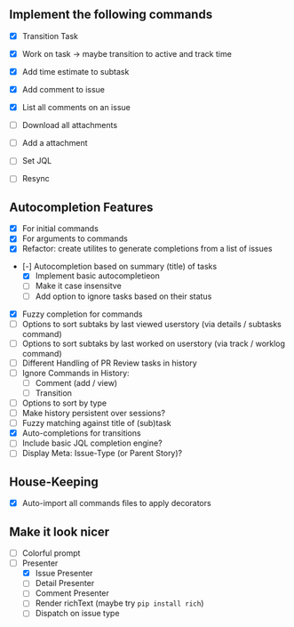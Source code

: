 ## Implement the following commands
+ [x] Transition Task
+ [x] Work on task -> maybe transition to active and track time
+ [x] Add time estimate to subtask
+ [x] Add comment to issue
+ [x] List all comments on an issue
+ [ ] Download all attachments
+ [ ] Add a attachment
+ [ ] Set JQL
+ [ ] Resync


## Autocompletion Features
+ [x] For initial commands
+ [x] For arguments to commands
+ [x] Refactor: create utilites to generate completions from a list of issues
+ [-] Autocompletion based on summary (title) of tasks
  + [x] Implement basic autocompletieon
  + [ ] Make it case insensitve
  + [ ] Add option to ignore tasks based on their status
+ [x] Fuzzy completion for commands
+ [ ] Options to sort subtaks by last viewed userstory (via details / subtasks command)
+ [ ] Options to sort subtaks by last worked on userstory (via track / worklog command)
+ [ ] Different Handling of PR Review tasks in history
+ [ ] Ignore Commands in History:
  + [ ] Comment (add / view)
  + [ ] Transition
+ [ ] Options to sort by type
+ [ ] Make history persistent over sessions?
+ [ ] Fuzzy matching against title of (sub)task
+ [x] Auto-completions for transitions
+ [ ] Include basic JQL completion engine?
+ [ ] Display Meta: Issue-Type (or Parent Story)?

## House-Keeping
+ [x] Auto-import all commands files to apply decorators

## Make it look nicer
+ [ ] Colorful prompt
+ [ ] Presenter
  + [x] Issue Presenter
  + [ ] Detail Presenter
  + [ ] Comment Presenter
  + [ ] Render richText (maybe try `pip install rich`)
  + [ ] Dispatch on issue type
